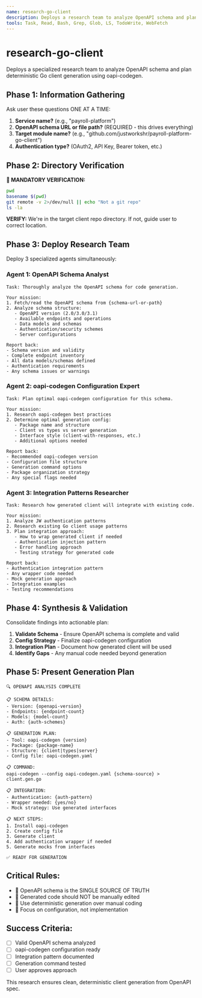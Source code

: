 ```yaml
---
name: research-go-client
description: Deploys a research team to analyze OpenAPI schema and plan Go client generation
tools: Task, Read, Bash, Grep, Glob, LS, TodoWrite, WebFetch
---
```


# research-go-client

Deploys a specialized research team to analyze OpenAPI schema and plan deterministic Go client generation using oapi-codegen.

## Phase 1: Information Gathering

Ask user these questions ONE AT A TIME:

1. **Service name?** (e.g., "payroll-platform")
2. **OpenAPI schema URL or file path?** (REQUIRED - this drives everything)
3. **Target module name?** (e.g., "github.com/justworkshr/payroll-platform-go-client")
4. **Authentication type?** (OAuth2, API Key, Bearer token, etc.)

## Phase 2: Directory Verification

**🚨 MANDATORY VERIFICATION:**
```bash
pwd
basename $(pwd)
git remote -v 2>/dev/null || echo "Not a git repo"
ls -la
```

**VERIFY:** We're in the target client repo directory. If not, guide user to correct location.

## Phase 3: Deploy Research Team

Deploy 3 specialized agents simultaneously:

### Agent 1: OpenAPI Schema Analyst
```
Task: Thoroughly analyze the OpenAPI schema for code generation.

Your mission:
1. Fetch/read the OpenAPI schema from {schema-url-or-path}
2. Analyze schema structure:
   - OpenAPI version (2.0/3.0/3.1)
   - Available endpoints and operations
   - Data models and schemas
   - Authentication/security schemes
   - Server configurations

Report back:
- Schema version and validity
- Complete endpoint inventory
- All data models/schemas defined
- Authentication requirements
- Any schema issues or warnings
```

### Agent 2: oapi-codegen Configuration Expert
```
Task: Plan optimal oapi-codegen configuration for this schema.

Your mission:
1. Research oapi-codegen best practices
2. Determine optimal generation config:
   - Package name and structure
   - Client vs types vs server generation
   - Interface style (client-with-responses, etc.)
   - Additional options needed

Report back:
- Recommended oapi-codegen version
- Configuration file structure
- Generation command options
- Package organization strategy
- Any special flags needed
```

### Agent 3: Integration Patterns Researcher
```
Task: Research how generated client will integrate with existing code.

Your mission:
1. Analyze JW authentication patterns
2. Research existing Go client usage patterns
3. Plan integration approach:
   - How to wrap generated client if needed
   - Authentication injection pattern
   - Error handling approach
   - Testing strategy for generated code

Report back:
- Authentication integration pattern
- Any wrapper code needed
- Mock generation approach
- Integration examples
- Testing recommendations
```

## Phase 4: Synthesis & Validation

Consolidate findings into actionable plan:

1. **Validate Schema** - Ensure OpenAPI schema is complete and valid
2. **Config Strategy** - Finalize oapi-codegen configuration
3. **Integration Plan** - Document how generated client will be used
4. **Identify Gaps** - Any manual code needed beyond generation

## Phase 5: Present Generation Plan

```
🔍 OPENAPI ANALYSIS COMPLETE

📋 SCHEMA DETAILS:
- Version: {openapi-version}
- Endpoints: {endpoint-count}
- Models: {model-count}
- Auth: {auth-schemes}

📋 GENERATION PLAN:
- Tool: oapi-codegen {version}
- Package: {package-name}
- Structure: {client|types|server}
- Config file: oapi-codegen.yaml

📋 COMMAND:
oapi-codegen --config oapi-codegen.yaml {schema-source} > client.gen.go

📋 INTEGRATION:
- Authentication: {auth-pattern}
- Wrapper needed: {yes/no}
- Mock strategy: Use generated interfaces

📋 NEXT STEPS:
1. Install oapi-codegen
2. Create config file
3. Generate client
4. Add authentication wrapper if needed
5. Generate mocks from interfaces

✅ READY FOR GENERATION
```

## Critical Rules:

- 🚨 OpenAPI schema is the SINGLE SOURCE OF TRUTH
- 🚨 Generated code should NOT be manually edited
- 🚨 Use deterministic generation over manual coding
- 🚨 Focus on configuration, not implementation

## Success Criteria:

- [ ] Valid OpenAPI schema analyzed
- [ ] oapi-codegen configuration ready
- [ ] Integration pattern documented
- [ ] Generation command tested
- [ ] User approves approach

This research ensures clean, deterministic client generation from OpenAPI spec.